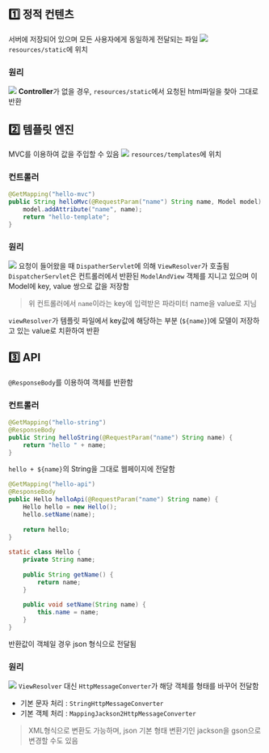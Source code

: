 ## 1️⃣ 정적 컨텐츠
서버에 저장되어 있으며 모든 사용자에게 동일하게 전달되는 파일
![](https://i.imgur.com/OX8dOa4.png)
`resources/static`에 위치
### 원리
![](https://i.imgur.com/dBn0A0B.png)
**Controller**가 없을 경우, `resources/static`에서 요청된 html파일을 찾아 그대로 반환
## 2️⃣ 템플릿 엔진
MVC를 이용하여 값을 주입할 수 있음
![](https://i.imgur.com/akzDhPz.png)
`resources/templates`에 위치
### 컨트롤러
```java
@GetMapping("hello-mvc")  
public String helloMvc(@RequestParam("name") String name, Model model) {  
    model.addAttribute("name", name);  
    return "hello-template";  
}
```
### 원리
![](https://i.imgur.com/KqlK4zo.png)
요청이 들어왔을 때 `DispatherServlet`에 의해 `ViewResolver`가 호출됨
`DispatcherServlet`은 컨트롤러에서 반환된 `ModelAndView` 객체를 지니고 있으며 이 Model에 key, value 쌍으로 값을 저장함
> 위 컨트롤러에서 `name`이라는 key에 입력받은 파라미터 name을 value로 지님

`viewResolver`가 템플릿 파일에서 key값에 해당하는 부분 (`${name}`)에 모델이 저장하고 있는 value로 치환하여 반환
## 3️⃣ API
`@ResponseBody`를 이용하여 객체를 반환함
### 컨트롤러
```java
@GetMapping("hello-string")  
@ResponseBody  
public String helloString(@RequestParam("name") String name) {  
    return "hello " + name;  
}
```
`hello + ${name}`의 String을 그대로 웹페이지에 전달함
```java
@GetMapping("hello-api")  
@ResponseBody  
public Hello helloApi(@RequestParam("name") String name) {  
    Hello hello = new Hello();  
    hello.setName(name);  
  
    return hello;  
}  
  
static class Hello {  
    private String name;  
  
    public String getName() {  
        return name;  
    }  
  
    public void setName(String name) {  
        this.name = name;  
    }  
}
```
반환값이 객체일 경우 json 형식으로 전달됨
### 원리
![](https://i.imgur.com/LvrbrmL.png)
`ViewResolver` 대신 `HttpMessageConverter`가 해당 객체를 형태를 바꾸어 전달함

- 기본 문자 처리 : `StringHttpMessageConverter`
- 기본 객체 처리 : `MappingJackson2HttpMessageConverter`

> XML형식으로 변환도 가능하며, json 기본 형태 변환기인 jackson을 gson으로 변경할 수도 있음
